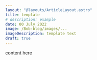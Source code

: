 ```yaml
---
layout: "@layouts/ArticleLayout.astro"
title: template
# description: example
date: 00 July 2022
image: /Bob-blog/images/...
imageDescription: template text
draft: true
---
```


content here